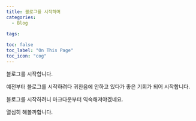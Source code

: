 ```yaml
---
title: 블로그를 시작하며
categories:
  - Blog
  
tags:

toc: false
toc_label: "On This Page"
toc_icon: "cog"
---
```


블로그를 시작합니다.

예전부터 블로그를 시작하려다 귀찬음에 안하고 있다가 좋은 기회가 되어 시작합니다.

블로그를 시작하려니 마크다운부터 익숙해져야겠네요.

열심히 해볼까합니다.
